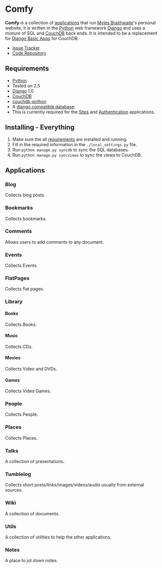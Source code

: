 Comfy
=====

**Comfy** is a collection of [applications](#applications) that run [Myles Braithwaite](http://mylesbraithwaite.com/)'s personal website, it is written in the [Python](http://python.org/) web framework [Django](http://djangoproject.com/) and uses a mixture of SQL and [CouchDB](http://incubator.apache.org/couchdb/) back ends. It is intended to be a replacement for [Django Basic Apps](http://code.google.com/p/django-basic-apps/) for CouchDB.

* [Issue Tracker](http://myles.lighthouseapp.com/projects/17139-comfy)
* [Code Repository](http://github.com/myles/comfy/tree/master)

## Requirements

* [Python](http://python.org/)
 * Tested on 2.5
* [Django](http://djangoproject.com/) 1.0
* [CouchDB](http://incubator.apache.org/couchdb/)
* [couchdb-python](http://code.google.com/p/couchdb-python/)
* A [django compatible database](http://docs.djangoproject.com/en/dev/ref/databases/#ref-databases):
 * This is currently required for the [Sites](http://docs.djangoproject.com/en/dev/ref/contrib/sites/#ref-contrib-sites) and [Authentication](http://docs.djangoproject.com/en/dev/topics/auth/#topics-auth) applications.

## Installing - Everything

1. Make sure the all [requirements](#requirements) are installed and running.
1. Fill in the required information in the `./local_settings.py` file.
1. Run `python manage.py syncdb` to sync the SQL databases.
1. Run `python manage.py syncviews` to sync the views to CouchDB.

## Applications

### Blog

Collects blog posts.

### Bookmarks

Collects bookmarks.

### Comments

Allows users to add comments to any document.

### Events

Collects Events.

### FlatPages

Collects flat pages.

### Library

#### Books

Collects Books.

#### Music

Collects CDs.

#### Movies

Collects Video and DVDs.

#### Games

Collects Video Games.

### People

Collects People.

### Places

Collects Places.

### Talks

A collection of presentations.

### Tumblelog

Collects short posts/links/images/videos/audio usually from external sources.

### Wiki

A collection of documents.

### Utils

A collection of utilities to help the other applications.

### Notes

A place to jot down notes.